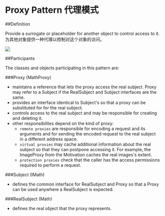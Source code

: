 # Proxy Pattern 代理模式
##Definition

Provide a surrogate or placeholder for another object to control access to it.
<br>为其他对象提供一种代理以控制对这个对象的访问。

![](https://github.com/QianMo/Unity-Design-Pattern/blob/master/UML_Picture/proxy.gif)


##Participants

The classes and objects participating in this pattern are:

###Proxy   (MathProxy)
* maintains a reference that lets the proxy access the real subject. Proxy may refer to a Subject if the RealSubject and Subject interfaces are the same.
* provides an interface identical to Subject's so that a proxy can be substituted for for the real subject.
* controls access to the real subject and may be responsible for creating and deleting it.
* other responsibilites depend on the kind of proxy:
	* `remote proxies` are responsible for encoding a request and its arguments and for sending the encoded request to the real subject in a different address space.
	* `virtual proxies` may cache additional information about the real subject so that they can postpone accessing it. For example, the ImageProxy from the Motivation caches the real images's extent.
	* `protection proxies` check that the caller has the access permissions required to perform a request.

###Subject   (IMath)
* defines the common interface for RealSubject and Proxy so that a Proxy can be used anywhere a RealSubject is expected.

###RealSubject   (Math)
* defines the real object that the proxy represents.

